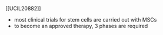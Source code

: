 [[UCIL20882]]

- most clinical trials for stem cells are carried out with MSCs
- to become an approved therapy, 3 phases are required